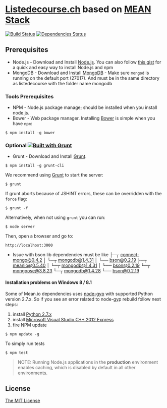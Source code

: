 # [Listedecourse.ch](http://www.listedecourse.ch)  based on  [MEAN Stack](http://mean.io/)

[![Build Status](https://travis-ci.org/Shiftane/listedecourse.svg?branch=master)](https://travis-ci.org/Shiftane/listedecourse)
[![Dependencies Status](https://david-dm.org/Shiftane/listedecourse.svg)](https://david-dm.org/Shiftane/listedecourse)


## Prerequisites
* Node.js - Download and Install [Node.js](http://www.nodejs.org/download/). You can also follow [this gist](https://gist.github.com/isaacs/579814) for a quick and easy way to install Node.js and npm
* MongoDB - Download and Install [MongoDB](http://docs.mongodb.org/manual/installation/) - Make sure `mongod` is running on the default port (27017). And must be in the same directory as listedecourse with the folder name mongodb

### Tools Prerequisites
* NPM - Node.js package manage; should be installed when you install node.js.
* Bower - Web package manager. Installing [Bower](http://bower.io/) is simple when you have `npm`:

```
$ npm install -g bower
```

### Optional [![Built with Grunt](https://cdn.gruntjs.com/builtwith.png)](http://gruntjs.com/)
* Grunt - Download and Install [Grunt](http://gruntjs.com).
```
$ npm install -g grunt-cli
```


  We recommend using [Grunt](https://github.com/gruntjs/grunt-cli) to start the server:

    $ grunt

  If grunt aborts because of JSHINT errors, these can be overridden with the `force` flag:

    $ grunt -f

  Alternatively, when not using `grunt` you can run:

    $ node server

  Then, open a browser and go to:

    http://localhost:3000


* Issue with bson lib
dependencies must be like 
├─┬ connect-mongo@0.4.2
│ └─┬ mongodb@1.4.31
│   └── bson@0.2.19 
├─┬ meanio@0.5.40
│ └─┬ mongodb@1.4.31
│   └── bson@0.2.19 
└─┬ mongoose@3.8.23
  └─┬ mongodb@1.4.28
    └── bson@0.2.19 

#### Installation problems on Windows 8 / 8.1
Some of Mean.io dependencies uses [node-gyp](https://github.com/TooTallNate/node-gyp) with supported Python version 2.7.x. So if you see an error related to node-gyp rebuild follow next steps:

1. install [Python 2.7.x](https://www.python.org/downloads/)
2. install [Microsoft Visual Studio C++ 2012 Express](http://www.microsoft.com/ru-ru/download/details.aspx?id=34673)
3. fire NPM update
````
$ npm update -g
````


To simply run tests

    $ npm test

> NOTE: Running Node.js applications in the __production__ environment enables caching, which is disabled by default in all other environments.

## License
[The MIT License](http://opensource.org/licenses/MIT)
